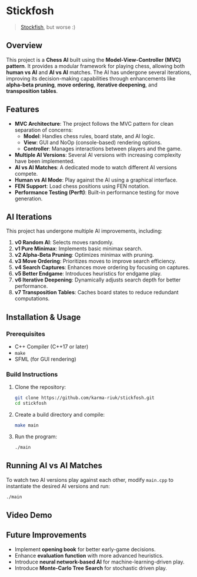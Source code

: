 # Stickfosh

> [Stockfish](https://stockfishchess.org), but worse :)

## Overview

This project is a **Chess AI** built using the **Model-View-Controller (MVC)
pattern**. It provides a modular framework for playing chess, allowing both
**human vs AI** and **AI vs AI** matches. The AI has undergone several
iterations, improving its decision-making capabilities through enhancements like
**alpha-beta pruning**, **move ordering**, **iterative deepening**, and
**transposition tables**.

## Features

- **MVC Architecture**: The project follows the MVC pattern for clean separation of concerns:
  - **Model**: Handles chess rules, board state, and AI logic.
  - **View**: GUI and NoOp (console-based) rendering options.
  - **Controller**: Manages interactions between players and the game.
- **Multiple AI Versions**: Several AI versions with increasing complexity have been implemented.
- **AI vs AI Matches**: A dedicated mode to watch different AI versions compete.
- **Human vs AI Mode**: Play against the AI using a graphical interface.
- **FEN Support**: Load chess positions using FEN notation.
- **Performance Testing (Perft)**: Built-in performance testing for move generation.

## AI Iterations

This project has undergone multiple AI improvements, including:

1. **v0 Random AI**: Selects moves randomly.
1. **v1 Pure Minimax**: Implements basic minimax search.
1. **v2 Alpha-Beta Pruning**: Optimizes minimax with pruning.
1. **v3 Move Ordering**: Prioritizes moves to improve search efficiency.
1. **v4 Search Captures**: Enhances move ordering by focusing on captures.
1. **v5 Better Endgame**: Introduces heuristics for endgame play.
1. **v6 Iterative Deepening**: Dynamically adjusts search depth for better performance.
1. **v7 Transposition Tables**: Caches board states to reduce redundant computations.

## Installation & Usage

### Prerequisites

- C++ Compiler (C++17 or later)
- `make`
- SFML (for GUI rendering)

### Build Instructions

1. Clone the repository:
   ```sh
   git clone https://github.com/karma-riuk/stickfosh.git
   cd stickfosh
   ```
1. Create a build directory and compile:
   ```sh
   make main
   ```
1. Run the program:
   ```sh
   ./main
   ```

## Running AI vs AI Matches

To watch two AI versions play against each other, modify `main.cpp` to instantiate the desired AI versions and run:

```sh
./main
```

## Video Demo

<!-- [![AI vs AI Chess Match](https://img.youtube.com/vi/XXXXXXXXXX/0.jpg)](https://www.youtube.com/watch?v=XXXXXXXXXX) -->

<!-- *Click the image above to watch a video of two AI versions competing!* -->

## Future Improvements

- Implement **opening book** for better early-game decisions.
- Enhance **evaluation function** with more advanced heuristics.
- Introduce **neural network-based AI** for machine-learning-driven play.
- Introduce **Monte-Carlo Tree Search** for stochastic driven play.
